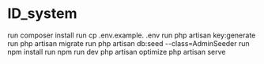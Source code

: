 # ID_system

run composer install
run cp .env.example. .env
run php artisan key:generate
run php artisan migrate
run php artisan db:seed --class=AdminSeeder
run npm install
run npm run dev
php artisan optimize
php artisan serve
